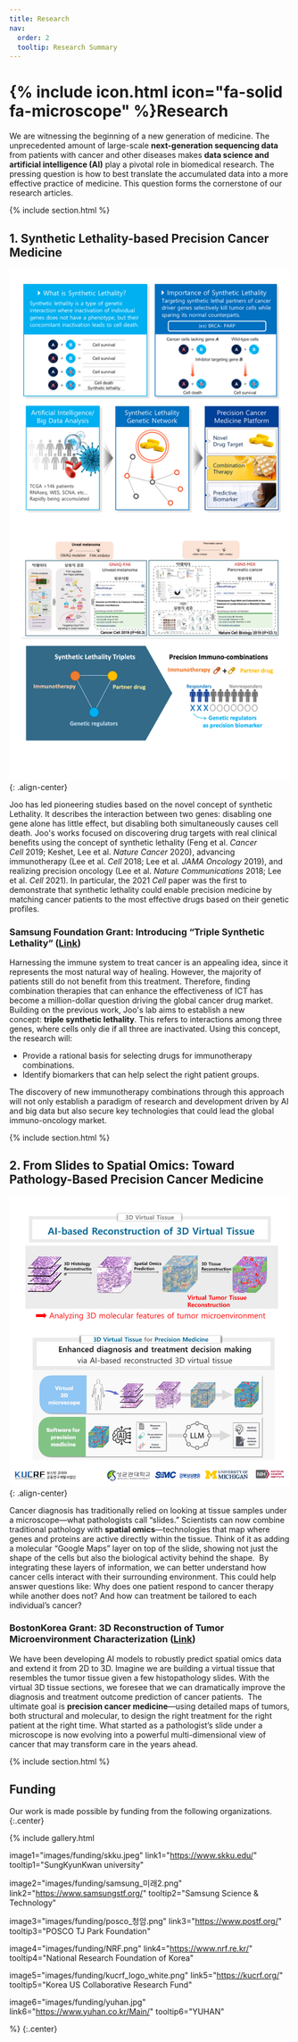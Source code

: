 ```yaml
---
title: Research
nav:
  order: 2
  tooltip: Research Summary
---
```


# {% include icon.html icon="fa-solid fa-microscope" %}**Research**

We are witnessing the beginning of a new generation of medicine. The unprecedented amount of large-scale **next-generation sequencing data** from patients with cancer and other diseases makes **data science and artificial intelligence (AI)** play a pivotal role in biomedical research. The pressing question is how to best translate the accumulated data into a more effective practice of medicine. This question forms the cornerstone of our research articles.

{% include section.html %}

## **1. Synthetic Lethality-based Precision Cancer Medicine**
![Research Statement Image](/images/Research.Statement.v2.png){: .align-center}

Joo has led pioneering studies based on the novel concept of synthetic Lethality. It describes the interaction between two genes: disabling one gene alone has little effect, but disabling both simultaneously causes cell death. Joo's works focused on discovering drug targets with real clinical benefits using the concept of synthetic lethality (Feng et al. *Cancer Cell* 2019; Keshet, Lee et al. *Nature Cancer* 2020), advancing immunotherapy (Lee et al. *Cell* 2018; Lee et al. *JAMA Oncology* 2019), and realizing precision oncology (Lee et al. *Nature Communications* 2018; Lee et al. *Cell* 2021). In particular, the 2021 *Cell* paper was the first to demonstrate that synthetic lethality could enable precision medicine by matching cancer patients to the most effective drugs based on their genetic profiles. 

### **Samsung Foundation Grant: Introducing “Triple Synthetic Lethality”** ([Link](https://www.samsungstf.org/ssrfPr/researcher/viewResearcher.do?idx=715))

Harnessing the immune system to treat cancer is an appealing idea, since it represents the most natural way of healing. However, the majority of patients still do not benefit from this treatment. Therefore, finding combination therapies that can enhance the effectiveness of ICT has become a million-dollar question driving the global cancer drug market. Building on the previous work, Joo's lab aims to establish a new concept: **triple synthetic lethality**. This refers to interactions among three genes, where cells only die if all three are inactivated. Using this concept, the research will:

- Provide a rational basis for selecting drugs for immunotherapy combinations.
- Identify biomarkers that can help select the right patient groups.

The discovery of new immunotherapy combinations through this approach will not only establish a paradigm of research and development driven by AI and big data but also secure key technologies that could lead the global immuno-oncology market.

{% include section.html %}

## **2. From Slides to Spatial Omics: Toward Pathology-Based Precision Cancer Medicine**
![Research Statement Image](/images/Research.Statement.v2-2.png){: .align-center}

Cancer diagnosis has traditionally relied on looking at tissue samples under a microscope—what pathologists call “slides.” Scientists can now combine traditional pathology with **spatial omics**—technologies that map where genes and proteins are active directly within the tissue. Think of it as adding a molecular “Google Maps” layer on top of the slide, showing not just the shape of the cells but also the biological activity behind the shape. 
By integrating these layers of information, we can better understand how cancer cells interact with their surrounding environment. This could help answer questions like: Why does one patient respond to cancer therapy while another does not? And how can treatment be tailored to each individual’s cancer?

### **BostonKorea Grant: 3D Reconstruction of Tumor Microenvironment Characterization** ([Link](https://kucrf.org/))

We have been developing AI models to robustly predict spatial omics data and extend it from 2D to 3D. Imagine we are building a virtual tissue that resembles the tumor tissue given a few histopathology slides. With the virtual 3D tissue sections, we foresee that we can dramatically improve the diagnosis and treatment outcome prediction of cancer patients. 
The ultimate goal is **precision cancer medicine**—using detailed maps of tumors, both structural and molecular, to design the right treatment for the right patient at the right time. What started as a pathologist’s slide under a microscope is now evolving into a powerful multi-dimensional view of cancer that may transform care in the years ahead.

{% include section.html %}

## **Funding**

Our work is made possible by funding from the following organizations.
{:.center}

{%
  include gallery.html

  image1="images/funding/skku.jpeg"
  link1="https://www.skku.edu/"
  tooltip1="SungKyunKwan university"
  
  image2="images/funding/samsung_미래2.png"
  link2="https://www.samsungstf.org/"
  tooltip2="Samsung Science & Technology"

  image3="images/funding/posco_청암.png"
  link3="https://www.postf.org/"
  tooltip3="POSCO TJ Park Foundation"

  image4="images/funding/NRF.png"
  link4="https://www.nrf.re.kr/"
  tooltip4="National Research Foundation of Korea"

  image5="images/funding/kucrf_logo_white.png"
  link5="https://kucrf.org/"
  tooltip5="Korea US Collaborative Research Fund"

  image6="images/funding/yuhan.jpg"
  link6="https://www.yuhan.co.kr/Main/"
  tooltip6="YUHAN"

%}
{:.center}
